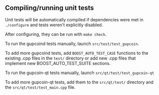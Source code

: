 Compiling/running unit tests
------------------------------------

Unit tests will be automatically compiled if dependencies were met in `./configure`
and tests weren't explicitly disabled.

After configuring, they can be run with `make check`.

To run the gupcoind tests manually, launch `src/test/test_gupcoin`.

To add more gupcoind tests, add `BOOST_AUTO_TEST_CASE` functions to the existing
.cpp files in the `test/` directory or add new .cpp files that
implement new BOOST_AUTO_TEST_SUITE sections.

To run the gupcoin-qt tests manually, launch `src/qt/test/test_gupcoin-qt`

To add more gupcoin-qt tests, add them to the `src/qt/test/` directory and
the `src/qt/test/test_main.cpp` file.
